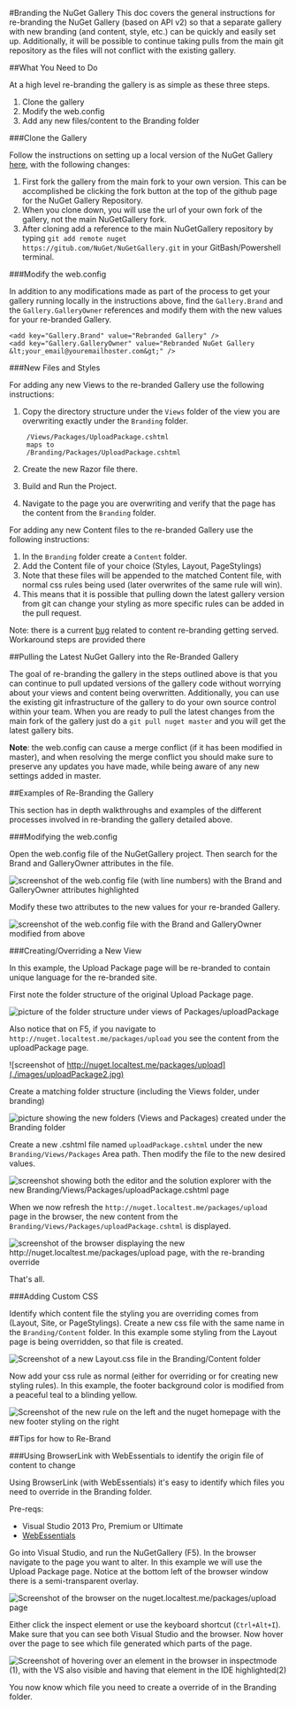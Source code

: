 #Branding the NuGet Gallery
This doc covers the general instructions for re-branding the NuGet Gallery (based on API v2) so that a separate gallery with new branding (and content, style, etc.) can be quickly and easily set up.  Additionally, it will be possible to continue taking pulls from the main git repository as the files will not conflict with the existing gallery.

##What You Need to Do

At a high level re-branding the gallery is as simple as these three steps.

1. Clone the gallery
2. Modify the web.config
3. Add any new files/content to the Branding folder

###Clone the Gallery

Follow the instructions on setting up a local version of the NuGet Gallery [here](https://github.com/NuGet/NuGetGallery/blob/master/README.markdown), with the following changes:

1. First fork the gallery from the main fork to your own version.  This can be accomplished be clicking the fork button at the top of the github page for the NuGet Gallery Repository.
2. When you clone down, you will use the url of your own fork of the gallery, not the main NuGetGallery fork.
3. After cloning add a reference to the main NuGetGallery repository by typing `git add remote nuget https://gitub.com/NuGet/NuGetGallery.git` in your GitBash/Powershell terminal.

###Modify the web.config

In addition to any modifications made as part of the process to get your gallery running locally in the instructions above, find the `Gallery.Brand` and the `Gallery.GalleryOwner` references and modify them with the new values for your re-branded Gallery.

	<add key="Gallery.Brand" value="Rebranded Gallery" />
    <add key="Gallery.GalleryOwner" value="Rebranded NuGet Gallery &lt;your_email@youremailhoster.com&gt;" />

###New Files and Styles

For adding any new Views to the re-branded Gallery use the following instructions:

1. Copy the directory structure under the `Views` folder of the view you are overwriting exactly under the `Branding` folder.

		/Views/Packages/UploadPackage.cshtml
		maps to
		/Branding/Packages/UploadPackage.cshtml

2. Create the new Razor file there.
3. Build and Run the Project.
4. Navigate to the page you are overwriting and verify that the page has the content from the `Branding` folder.

For adding any new Content files to the re-branded Gallery use the following instructions:

1. In the `Branding` folder create a `Content` folder.
2. Add the Content file of your choice (Styles, Layout, PageStylings)
3. Note that these files will be appended to the matched Content file, with normal css rules being used (later overwrites of the same rule will win).
4. This means that it is possible that pulling down the latest gallery version from git can change your styling as more specific rules can be added in the pull request.

Note: there is a current [bug](https://github.com/NuGet/NuGetGallery/issues/1888) related to content re-branding getting served.  Workaround steps are provided there

##Pulling the Latest NuGet Gallery into the Re-Branded Gallery

The goal of re-branding the gallery in the steps outlined above is that you can continue to pull updated versions of the gallery code without worrying about your views and content being overwritten.  Additionally, you can use the existing git infrastructure of the gallery to do your own source control within your team.  When you are ready to pull the latest changes from the main fork of the gallery just do a `git pull nuget master` and you will get the latest gallery bits.  

**Note**: the web.config can cause a merge conflict (if it has been modified in master), and when resolving the merge conflict you should make sure to preserve any updates you have made, while being aware of any new settings added in master.

##Examples of Re-Branding the Gallery

This section has in depth walkthroughs and examples of the different processes involved in re-branding the gallery detailed above.

###Modifying the web.config

Open the web.config file of the NuGetGallery project.  Then search for the Brand and GalleryOwner attributes in the file.

![screenshot of the web.config file (with line numbers) with the Brand and GalleryOwner attributes highlighted](./images/webconfig1.jpg)

Modify these two attributes to the new values for your re-branded Gallery.

![screenshot of the web.config file with the Brand and GalleryOwner modified from above](./images/webconfig2.jpg)

###Creating/Overriding a New View

In this example, the Upload Package page will be re-branded to contain unique language for the re-branded site.

First note the folder structure of the original Upload Package page.

![picture of the folder structure under views of Packages/uploadPackage](./images/uploadPackage1.jpg)

Also notice that on F5, if you navigate to `http://nuget.localtest.me/packages/upload` you see the content from the uploadPackage page.

![screenshot of http://nuget.localtest.me/packages/upload](./images/uploadPackage2.jpg)

Create a matching folder structure (including the Views folder, under branding)

![picture showing the new folders (Views and Packages) created under the Branding folder](./images/uploadPackage3.jpg)

Create a new .cshtml file named `uploadPackage.cshtml` under the new `Branding/Views/Packages` Area path.  Then modify the file to the new desired values.

![screenshot showing both the editor and the solution explorer with the new Branding/Views/Packages/uploadPackage.cshtml page](./images/uploadPackage4.jpg)

When we now refresh the `http://nuget.localtest.me/packages/upload` page in the browser, the new content from the `Branding/Views/Packages/uploadPackage.cshtml` is displayed.

![screenshot of the browser displaying the new http://nuget.localtest.me/packages/upload page, with the re-branding override](./images/uploadPackage5.jpg)

That's all.

###Adding Custom CSS

Identify which content file the styling you are overriding comes from (Layout, Site, or PageStylings). Create a new css file with the same name in the `Branding/Content` folder.  In this example some styling from the Layout page is being overridden, so that file is created.

![Screenshot of a new Layout.css file in the Branding/Content folder](./images/customcontent1.jpg)

Now add your css rule as normal (either for overriding or for creating new styling rules).  In this example, the footer background color is modified from a peaceful teal to a blinding yellow.

![Screenshot of the new rule on the left and the nuget homepage with the new footer styling on the right](./images/customcontent2.jpg)

##Tips for how to Re-Brand

###Using BrowserLink with WebEssentials to identify the origin file of content to change

Using BrowserLink (with WebEssentials) it's easy to identify which files you need to override in the Branding folder.

Pre-reqs:

- Visual Studio 2013 Pro, Premium or Ultimate
- [WebEssentials](http://visualstudiogallery.msdn.microsoft.com/56633663-6799-41d7-9df7-0f2a504ca361)

Go into Visual Studio, and run the NuGetGallery (F5).  In the browser navigate to the page you want to alter.  In this example we will use the Upload Package page. Notice at the bottom left of the browser window there is a semi-transparent overlay.

![Screenshot of the browser on the nuget.localtest.me/packages/upload page](./images/browserlink1.jpg)

Either click the inspect element or use the keyboard shortcut (`Ctrl+Alt+I`).  Make sure that you can see both Visual Studio and the browser.  Now hover over the page to see which file generated which parts of the page.

![Screenshot of hovering over an element in the browser in inspectmode (1), with the VS also visible and having that element in the IDE highlighted(2)](./images/browserlink2.jpg)

You now know which file you need to create a override of in the Branding folder.